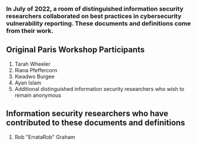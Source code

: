 ### In July of 2022, a room of distinguished information security researchers collaborated on best practices in cybersecurity vulnerability reporting. These documents and definitions come from their work.

## Original Paris Workshop Participants

1. Tarah Wheeler
1. Riana Pfeffercorn
1. Kwadwo Burgee
1. Ayan Islam
1. Additional distinguished information security researchers who wish to remain anonymous

## Information security researchers who have contributed to these documents and definitions

1. Rob "ErrataRob" Graham
